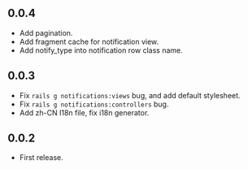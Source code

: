 0.0.4
-----

- Add pagination.
- Add fragment cache for notification view.
- Add notify_type into notification row class name.

0.0.3
-----

- Fix `rails g notifications:views` bug, and add default stylesheet.
- Fix `rails g notifications:controllers` bug.
- Add zh-CN I18n file, fix i18n generator.

0.0.2
-----

- First release.
